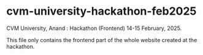# cvm-university-hackathon-feb2025
CVM University, Anand : Hackathon (Frontend)
14-15 February, 2025.

This file only contains the frontend part of the whole website created at the hackathon.